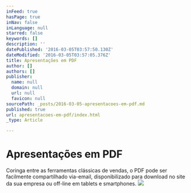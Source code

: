 ```yaml
---
inFeed: true
hasPage: true
inNav: false
inLanguage: null
starred: false
keywords: []
description: ''
datePublished: '2016-03-05T03:57:50.130Z'
dateModified: '2016-03-05T03:57:05.376Z'
title: Apresentações em PDF
author: []
authors: []
publisher:
  name: null
  domain: null
  url: null
  favicon: null
sourcePath: _posts/2016-03-05-apresentacoes-em-pdf.md
published: true
url: apresentacoes-em-pdf/index.html
_type: Article

---
```

# Apresentações em PDF

Coringa entre as ferramentas clássicas de vendas, o PDF pode ser facilmente compartilhado via-email, disponibilizado para download no site da sua empresa ou off-line em tablets e smartphones.
![](https://the-grid-user-content.s3-us-west-2.amazonaws.com/5f79439d-1e02-488d-8cd4-7c09c0aa0077.png)